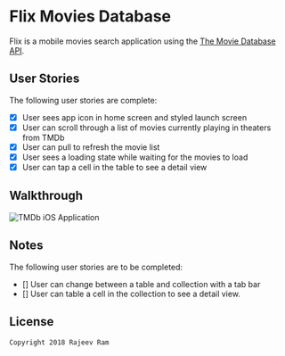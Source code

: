 # Flix Movies Database

Flix is a mobile movies search application using the [The Movie Database API](http://docs.themoviedb.apiary.io/#).

## User Stories

The following user stories are complete:

- [X] User sees app icon in home screen and styled launch screen
- [X] User can scroll through a list of movies currently playing in theaters from TMDb
- [X] User can pull to refresh the movie list
- [X] User sees a loading state while waiting for the movies to load
- [X] User can tap a cell in the table to see a detail view

## Walkthrough

<img src='https://imgur.com/SD7D7Iv.gif' title='Flix Walkthrough' width='' alt='TMDb iOS Application' />

## Notes

The following user stories are to be completed:

- [] User can change between a table and collection with a tab bar
- [] User can table a cell in the collection to see a detail view.

## License

    Copyright 2018 Rajeev Ram 
